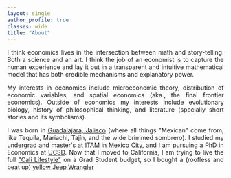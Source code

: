 ```yaml
---
layout: single
author_profile: true
classes: wide
title: "About"
---
```


<div style='text-align: justify;'>
  <p>
    I think economics lives in the intersection between math and story-telling. Both a science and an art. I think the job of an economist is to capture the human experience and lay it out in a transparent and intuitive mathematical model that has both credible mechanisms and explanatory power.
  </p>
  <p> 
    My interests in economics include microeconomic theory, distribution of economic variables, and spatial economics (aka., the final frontier economics). Outside of economics my interests include evolutionary biology, history of philosophical thinking, and literature (specially short stories and its symbolisms).
  </p>
  <p>
  I was born in <a href='https://en.wikipedia.org/wiki/Guadalajara'>Guadalajara, Jalisco</a> (where all things "Mexican" come from, like Tequila, Mariachi, Tajín, and the wide brimmed sombrero). I studied my undergrad and master's at <a href='https://en.wikipedia.org/wiki/Instituto_Tecnol%C3%B3gico_Aut%C3%B3nomo_de_M%C3%A9xico'>ITAM</a>  in <a href='https://en.wikipedia.org/wiki/Mexico_City'>Mexico City</a>, and I am pursuing a PhD in Economics at <a href='https://en.wikipedia.org/wiki/University_of_California,_San_Diego'>UCSD</a>. Now that I moved to California, I am trying to live the full <a href='https://www.youtube.com/watch?v=5ffPwY4zxi0'>"Cali Lifestyle"</a> on a Grad Student budget, so I bought a (roofless and beat up) <a href='/assets/images/board.jpg'>yellow Jeep Wrangler</a>
  </p>
</div>
